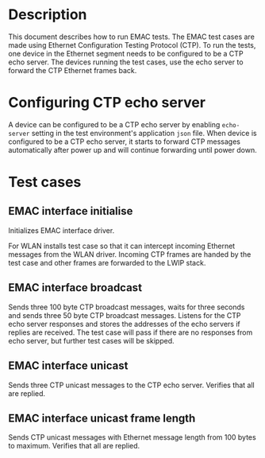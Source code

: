# Description

This document describes how to run EMAC tests. The EMAC test cases are made using Ethernet Configuration Testing Protocol (CTP). To run the tests, one device in the Ethernet segment needs to be configured to be a CTP echo server. The devices running the test cases, use the echo server to forward the CTP Ethernet frames back.

# Configuring CTP echo server

A device can be configured to be a CTP echo server by enabling `echo-server` setting in the test environment's application `json` file. When device is configured to be a CTP echo server, it starts to forward CTP messages automatically after power up and will continue forwarding until power down.

# Test cases

## EMAC interface initialise

Initializes EMAC interface driver.

For WLAN installs test case so that it can intercept incoming Ethernet messages from the WLAN driver. Incoming CTP frames are handed by the test case and other frames are forwarded to the LWIP stack.

## EMAC interface broadcast

Sends three 100 byte CTP broadcast messages, waits for three seconds and sends three 50 byte CTP broadcast messages. Listens for the CTP echo server responses and stores the addresses of the echo servers if replies are received. The test case will pass if there are no responses from echo server, but further test cases will be skipped.

## EMAC interface unicast

Sends three CTP unicast messages to the CTP echo server. Verifies that all are replied.

## EMAC interface unicast frame length
 
Sends CTP unicast messages with Ethernet message length from 100 bytes to maximum. Verifies that all are replied.

